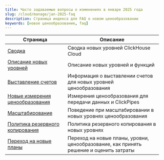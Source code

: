 ```yaml
---
title: Часто задаваемые вопросы о изменениях в январе 2025 года
slug: /cloud/manage/jan-2025-faq
description: Страница индекса для FAQ о новом ценообразовании
keywords: [новое ценообразование, faq]
---
```


<!-- 
Следующее содержание автоматически сгенерировано с помощью https://github.com/ClickHouse/clickhouse-docs/blob/main/scripts/autogenerate-table-of-contents.sh
из полей YAML frontmatter title, slug, description. Если вы нашли ошибку 
в содержании, пожалуйста, отредактируйте frontmatter файлов напрямую.
-->
| Страница | Описание |
|-----|-----|
| [Сводка](/docs/cloud/manage/jan-2025-faq/summary) | Сводка новых уровней ClickHouse Cloud |
| [Описание новых уровней](/docs/cloud/manage/jan-2025-faq/new-tiers) | Описание новых уровней и функций |
| [Выставление счетов](/docs/cloud/manage/jan-2025-faq/billing) | Информация о выставлении счетов для новых уровней ценообразования |
| [Новые измерения ценообразования](/docs/cloud/manage/jan-2025-faq/pricing-dimensions) | Измерения ценообразования для передачи данных и ClickPipes |
| [Масштабирование](/docs/cloud/manage/jan-2025-faq/scaling) | Поведение при масштабировании в новых уровнях ценообразования |
| [Политика резервного копирования](/docs/cloud/manage/jan-2025-faq/backup) | Политика резервного копирования в новых уровнях |
| [Переход на новые планы](/docs/cloud/manage/jan-2025-faq/plan-migrations) | Переход на новые планы, уровни, ценообразование, как принять решение и оценить затраты |
